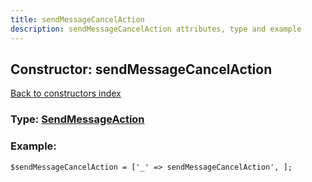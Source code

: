 ```yaml
---
title: sendMessageCancelAction
description: sendMessageCancelAction attributes, type and example
---
```

## Constructor: sendMessageCancelAction  
[Back to constructors index](index.md)






### Type: [SendMessageAction](../types/SendMessageAction.md)


### Example:

```
$sendMessageCancelAction = ['_' => sendMessageCancelAction', ];
```
